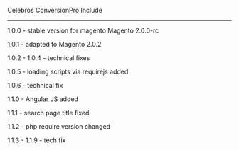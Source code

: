 Celebros ConversionPro Include

------------------------------

1.0.0 - stable version for magento Magento 2.0.0-rc

1.0.1 - adapted to Magento 2.0.2

1.0.2 - 1.0.4 - technical fixes

1.0.5 - loading scripts via requirejs added

1.0.6 - technical fix

1.1.0 - Angular JS added

1.1.1 - search page title fixed

1.1.2 - php require version changed

1.1.3 - 1.1.9 - tech fix
